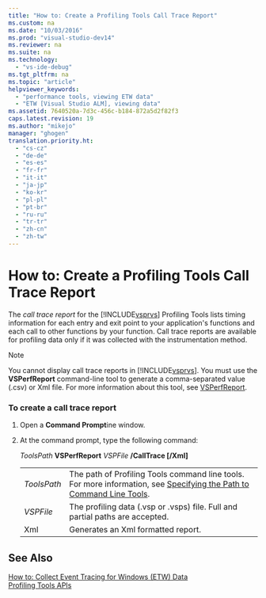 ```yaml
---
title: "How to: Create a Profiling Tools Call Trace Report"
ms.custom: na
ms.date: "10/03/2016"
ms.prod: "visual-studio-dev14"
ms.reviewer: na
ms.suite: na
ms.technology: 
  - "vs-ide-debug"
ms.tgt_pltfrm: na
ms.topic: "article"
helpviewer_keywords: 
  - "performance tools, viewing ETW data"
  - "ETW [Visual Studio ALM], viewing data"
ms.assetid: 7640520a-7d3c-456c-b184-872a5d2f82f3
caps.latest.revision: 19
ms.author: "mikejo"
manager: "ghogen"
translation.priority.ht: 
  - "cs-cz"
  - "de-de"
  - "es-es"
  - "fr-fr"
  - "it-it"
  - "ja-jp"
  - "ko-kr"
  - "pl-pl"
  - "pt-br"
  - "ru-ru"
  - "tr-tr"
  - "zh-cn"
  - "zh-tw"
---
```

# How to: Create a Profiling Tools Call Trace Report
The  *call trace report* for the [!INCLUDE[vsprvs](../dv_TeamTestALM/includes/vsprvs_md.md)] Profiling Tools lists timing information for each entry and exit point to your application's functions and each call to other functions by your function. Call trace reports are available for profiling data only if it was collected with the instrumentation method.  
  
> [!NOTE]
>  You cannot display call trace reports in [!INCLUDE[vsprvs](../dv_TeamTestALM/includes/vsprvs_md.md)]. You must use the **VSPerfReport** command-line tool to generate a comma-separated value (.csv) or Xml file. For more information about this tool, see [VSPerfReport](../VS_IDE/vsperfreport.md).  
  
### To create a call trace report  
  
1.  Open a **Command Prompt**ine window.  
  
2.  At the command prompt, type the following command:  
  
     *ToolsPath* **VSPerfReport** *VSPFile*  **/CallTrace [/Xml]**  
  
    |||  
    |-|-|  
    |*ToolsPath*|The path of Profiling Tools command line tools. For more information, see [Specifying the Path to Command Line Tools](../VS_IDE/specifying-the-path-to-profiling-tools-command-line-tools.md).|  
    |*VSPFile*|The profiling data (.vsp or .vsps) file. Full and partial paths are accepted.|  
    |Xml|Generates an Xml formatted report.|  
  
## See Also  
 [How to: Collect Event Tracing for Windows (ETW) Data](../VS_IDE/how-to--collect-event-tracing-for-windows--etw--data.md)   
 [Profiling Tools APIs](../VS_IDE/profiling-tools-apis.md)